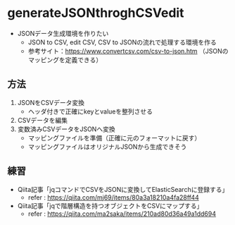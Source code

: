 # generateJSONthroghCSVedit
- JSONデータ生成環境を作りたい
  - JSON to CSV, edit CSV, CSV to JSONの流れで処理する環境を作る
  - 参考サイト：https://www.convertcsv.com/csv-to-json.htm （JSONのマッピングを定義できる）

## 方法
1. JSONをCSVデータ変換
   - ヘッダ付きで正確にkeyとvalueを整列させる
2. CSVデータを編集
3. 変数済みCSVデータをJSONへ変換
   - マッピングファイルを準備（正確に元のフォーマットに戻す）
   - マッピングファイルはオリジナルJSONから生成できそう

## 練習
- Qiita記事「jqコマンドでCSVをJSONに変換してElasticSearchに登録する」
  - refer : https://qiita.com/mj69/items/80a3a18210a4fa28ff44
- Qiita記事「jqで階層構造を持つオブジェクトをCSVにマップする」
  - refer : https://qiita.com/ma2saka/items/210ad80d36a49a1dd694
